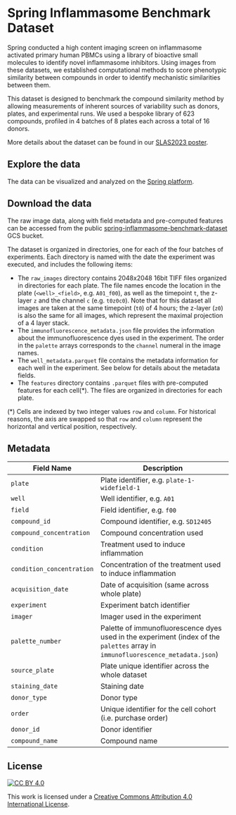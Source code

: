 # Spring Inflammasome Benchmark Dataset

Spring conducted a high content imaging screen on inflammasome activated primary human PBMCs using a library of bioactive small molecules to identify novel inflammasome inhibitors. Using images from these datasets, we established computational methods to score phenotypic similarity between compounds in order to identify mechanistic similarities between them.

This dataset is designed to benchmark the compound similarity method by allowing measurements of inherent sources of variability such as donors, plates, and experimental runs. We used a bespoke library of 623 compounds, profiled in 4 batches of 8 plates each across a total of 16 donors.

More details about the dataset can be found in our [SLAS2023 poster](https://www.springdiscovery.com/pdf/SLAS23-Poster-2-Inflammasome-Benchmark.pdf).

## Explore the data

The data can be visualized and analyzed on the [Spring platform](https://app.springscience.com/explore-inflammasome-benchmark).

## Download the data

The raw image data, along with field metadata and pre-computed features can be accessed from the public [spring-inflammasome-benchmark-dataset](https://console.cloud.google.com/storage/browser/spring-inflammasome-benchmark-dataset) GCS bucket.

The dataset is organized in directories, one for each of the four batches of experiments.
Each directory is named with the date the experiment was executed, and includes the following items:
- The `raw_images` directory contains 2048x2048 16bit TIFF files organized in directories for each plate. The file names encode the location in the plate (`<well>_<field>`, e.g. `A01_f00`), as well as the timepoint `t`, the z-layer `z` and the channel `c` (e.g. `t0z0c0`). Note that for this dataset all images are taken at the same timepoint (`t0`) of 4 hours; the z-layer (`z0`) is also the same for all images, which represent the maximal projection of a 4 layer stack.
- The `immunofluorescence_metadata.json` file provides the information about the immunofluorescence dyes used in the experiment. The order in the `palette` arrays corresponds to the `channel` numeral in the image names.
- The `well_metadata.parquet` file contains the metadata information for each well in the experiment. See below for details about the metadata fields.
- The `features` directory contains `.parquet` files with pre-computed features for each cell(*). The files are organized in directories for each plate.

(*) Cells are indexed by two integer values `row` and `column`. For historical reasons, the axis are swapped so that `row` and `column` represent the horizontal and vertical position, respectively.

## Metadata

| Field Name | Description |
|-----------|------------|
| `plate` | Plate identifier, e.g. `plate-1-widefield-1` |
| `well` | Well identifier, e.g. `A01` |
| `field` | Field identifier, e.g. `f00` |
| `compound_id` | Compound identifier, e.g. `SD12405`|
| `compound_concentration` | Compound concentration used |
| `condition` | Treatment used to induce inflammation |
| `condition_concentration` | Concentration of the treatment used to induce inflammation |
| `acquisition_date` | Date of acquisition (same across whole plate) |
| `experiment` | Experiment batch identifier |
| `imager` | Imager used in the experiment |
| `palette_number` | Palette of immunofluorescence dyes used in the experiment (index of the `palettes` array in `immunofluorescence_metadata.json`)|
| `source_plate` | Plate unique identifier across the whole dataset |
| `staining_date` | Staining date |
| `donor_type` | Donor type |
| `order` | Unique identifier for the cell cohort (i.e. purchase order) |
| `donor_id` | Donor identifier |
| `compound_name` | Compound name |

## License

[![CC BY 4.0][cc-by-shield]][cc-by]

This work is licensed under a
[Creative Commons Attribution 4.0 International License][cc-by].

[cc-by]: http://creativecommons.org/licenses/by/4.0/
[cc-by-shield]: https://img.shields.io/badge/License-CC%20BY%204.0-lightgrey.svg
